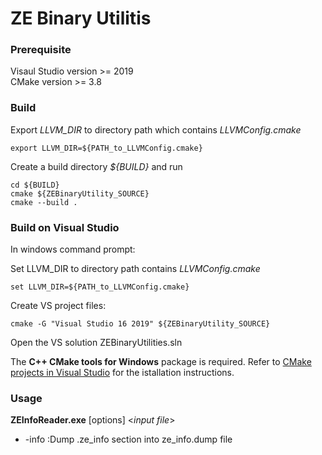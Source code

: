 <!---======================= begin_copyright_notice ============================

Copyright (c) 2020-2021 Intel Corporation

Permission is hereby granted, free of charge, to any person obtaining a copy
of this software and associated documentation files (the "Software"),
to deal in the Software without restriction, including without limitation
the rights to use, copy, modify, merge, publish, distribute, sublicense,
and/or sell copies of the Software, and to permit persons to whom
the Software is furnished to do so, subject to the following conditions:

The above copyright notice and this permission notice shall be included
in all copies or substantial portions of the Software.

THE SOFTWARE IS PROVIDED "AS IS", WITHOUT WARRANTY OF ANY KIND, EXPRESS OR
IMPLIED, INCLUDING BUT NOT LIMITED TO THE WARRANTIES OF MERCHANTABILITY,
FITNESS FOR A PARTICULAR PURPOSE AND NONINFRINGEMENT. IN NO EVENT SHALL THE
AUTHORS OR COPYRIGHT HOLDERS BE LIABLE FOR ANY CLAIM, DAMAGES OR OTHER
LIABILITY, WHETHER IN AN ACTION OF CONTRACT, TORT OR OTHERWISE, ARISING
FROM, OUT OF OR IN CONNECTION WITH THE SOFTWARE OR THE USE OR OTHER DEALINGS
IN THE SOFTWARE.

============================= end_copyright_notice ==========================-->

# ZE Binary Utilitis

### Prerequisite
Visaul Studio version >= 2019 <br>
CMake version >= 3.8

### Build
Export *LLVM_DIR* to directory path which contains _LLVMConfig.cmake_

    export LLVM_DIR=${PATH_to_LLVMConfig.cmake}

Create a build directory _${BUILD}_ and run

    cd ${BUILD}
    cmake ${ZEBinaryUtility_SOURCE}
    cmake --build .

### Build on Visual Studio
In windows command prompt:

Set LLVM_DIR to directory path contains *LLVMConfig.cmake*

    set LLVM_DIR=${PATH_to_LLVMConfig.cmake}

Create VS project files:

    cmake -G "Visual Studio 16 2019" ${ZEBinaryUtility_SOURCE}

Open the VS solution ZEBinaryUtilities.sln

The **C++ CMake tools for Windows** package is required.
Refer to [CMake projects in Visual Studio](https://docs.microsoft.com/en-us/cpp/build/cmake-projects-in-visual-studio?view=vs-2019)
for the istallation instructions.

### Usage
**ZEInfoReader.exe** [options]  <_input file_>
  * -info      :Dump .ze_info section into ze_info.dump file
